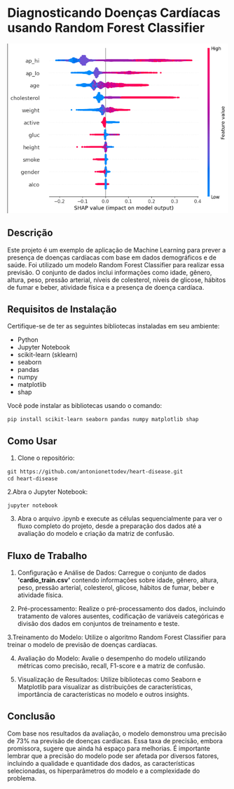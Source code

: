 # Diagnosticando Doenças Cardíacas usando Random Forest Classifier

![Imagem Representativa](project_image.png)

## Descrição

Este projeto é um exemplo de aplicação de Machine Learning para prever a presença de doenças cardíacas com base em dados demográficos e de saúde. Foi utilizado um modelo Random Forest Classifier para realizar essa previsão. O conjunto de dados inclui informações como idade, gênero, altura, peso, pressão arterial, níveis de colesterol, níveis de glicose, hábitos de fumar e beber, atividade física e a presença de doença cardíaca.

## Requisitos de Instalação

Certifique-se de ter as seguintes bibliotecas instaladas em seu ambiente:

- Python
- Jupyter Notebook
- scikit-learn (sklearn)
- seaborn
- pandas
- numpy
- matplotlib
- shap

Você pode instalar as bibliotecas usando o comando:

```shell
pip install scikit-learn seaborn pandas numpy matplotlib shap
```

## Como Usar

1. Clone o repositório:

```shell
git https://github.com/antonionettodev/heart-disease.git
cd heart-disease
```

2.Abra o Jupyter Notebook:

```shell
jupyter notebook
```

3. Abra o arquivo .ipynb e execute as células sequencialmente para ver o fluxo completo do projeto, desde a preparação dos dados até a avaliação do modelo e criação da matriz de confusão.

## Fluxo de Trabalho

1. Configuração e Análise de Dados: Carregue o conjunto de dados **'cardio_train.csv'** contendo informações sobre idade, gênero, altura, peso, pressão arterial, colesterol, glicose, hábitos de fumar, beber e atividade física.

2. Pré-processamento: Realize o pré-processamento dos dados, incluindo tratamento de valores ausentes, codificação de variáveis categóricas e divisão dos dados em conjuntos de treinamento e teste.

3.Treinamento do Modelo: Utilize o algoritmo Random Forest Classifier para treinar o modelo de previsão de doenças cardíacas.

4. Avaliação do Modelo: Avalie o desempenho do modelo utilizando métricas como precisão, recall, F1-score e a matriz de confusão.

5. Visualização de Resultados: Utilize bibliotecas como Seaborn e Matplotlib para visualizar as distribuições de características, importância de características no modelo e outros insights.

## Conclusão

Com base nos resultados da avaliação, o modelo demonstrou uma precisão de 73% na previsão de doenças cardíacas. Essa taxa de precisão, embora promissora, sugere que ainda há espaço para melhorias. É importante lembrar que a precisão do modelo pode ser afetada por diversos fatores, incluindo a qualidade e quantidade dos dados, as características selecionadas, os hiperparâmetros do modelo e a complexidade do problema.
